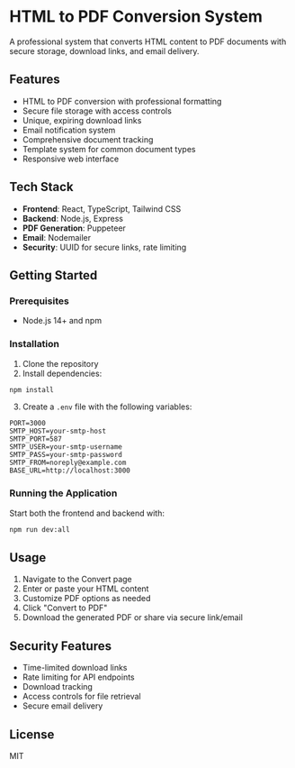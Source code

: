 # HTML to PDF Conversion System

A professional system that converts HTML content to PDF documents with secure storage, download links, and email delivery.

## Features

- HTML to PDF conversion with professional formatting
- Secure file storage with access controls
- Unique, expiring download links
- Email notification system
- Comprehensive document tracking
- Template system for common document types
- Responsive web interface

## Tech Stack

- **Frontend**: React, TypeScript, Tailwind CSS
- **Backend**: Node.js, Express
- **PDF Generation**: Puppeteer
- **Email**: Nodemailer
- **Security**: UUID for secure links, rate limiting

## Getting Started

### Prerequisites

- Node.js 14+ and npm

### Installation

1. Clone the repository
2. Install dependencies:

```bash
npm install
```

3. Create a `.env` file with the following variables:

```
PORT=3000
SMTP_HOST=your-smtp-host
SMTP_PORT=587
SMTP_USER=your-smtp-username
SMTP_PASS=your-smtp-password
SMTP_FROM=noreply@example.com
BASE_URL=http://localhost:3000
```

### Running the Application

Start both the frontend and backend with:

```bash
npm run dev:all
```

## Usage

1. Navigate to the Convert page
2. Enter or paste your HTML content
3. Customize PDF options as needed
4. Click "Convert to PDF"
5. Download the generated PDF or share via secure link/email

## Security Features

- Time-limited download links
- Rate limiting for API endpoints
- Download tracking
- Access controls for file retrieval
- Secure email delivery

## License

MIT